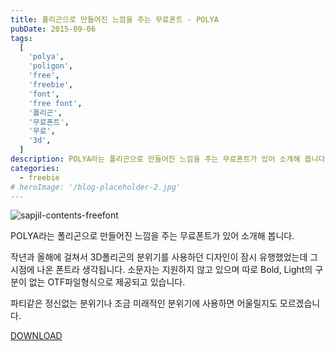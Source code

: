 ```yaml
---
title: 폴리곤으로 만들어진 느낌을 주는 무료폰트 - POLYA
pubDate: 2015-09-06
tags:
  [
    'polya',
    'poligon',
    'free',
    'freebie',
    'font',
    'free font',
    '폴리곤',
    '무료폰트',
    '무료',
    '3d',
  ]
description: POLYA라는 폴리곤으로 만들어진 느낌을 주는 무료폰트가 있어 소개해 봅니다. 파티같은 정신없는 분위기나 조금 미래적인 분위기에 사용하면 어울릴지도 모르겠습니다.
categories:
  - freebie
# heroImage: '/blog-placeholder-2.jpg'
---
```


![sapjil-contents-freefont](https://farm1.staticflickr.com/772/21185961921_cf05fbcb51_c.jpg)

POLYA라는 폴리곤으로 만들어진 느낌을 주는 무료폰트가 있어 소개해 봅니다.

작년과 올해에 걸쳐서 3D폴리곤의 분위기를 사용하던 디자인이 잠시 유행했었는데 그 시점에 나온 폰트라 생각됩니다.
소문자는 지원하지 않고 있으며 따로 Bold, Light의 구분이 없는 OTF파일형식으로 제공되고 있습니다.

파티같은 정신없는 분위기나 조금 미래적인 분위기에 사용하면 어울릴지도 모르겠습니다.

[DOWNLOAD](https://www.behance.net/gallery/20118341/POLYA-Free-Font)
